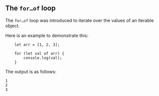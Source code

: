 ## The `for…of` loop

The `for…of` loop was introduced to iterate over the values of an iterable object.

Here is an example to demonstrate this:
```
    let arr = [1, 2, 3];

    for (let val of arr) {
        console.log(val);
    }

```

The output is as follows:
```
1
2
3
```
